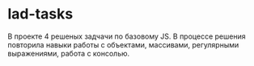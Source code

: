 # lad-tasks

В проекте 4 решеных задчачи по базовому JS. В процессе решения повторила навыки работы с объектами, массивами, регулярными выражениями, работа с консолью.
